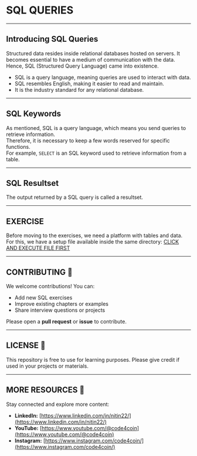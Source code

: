 # SQL QUERIES

---
## Introducing SQL Queries
Structured data resides inside relational databases hosted on servers. It becomes essential to have a medium of communication with the data.  
Hence, SQL (Structured Query Language) came into existence.

- SQL is a query language, meaning queries are used to interact with data.  
- SQL resembles English, making it easier to read and maintain.  
- It is the industry standard for any relational database.
  
---
## SQL Keywords
As mentioned, SQL is a query language, which means you send queries to retrieve information.  
Therefore, it is necessary to keep a few words reserved for specific functions.  
For example, `SELECT` is an SQL keyword used to retrieve information from a table.

---
## SQL Resultset 
The output returned by a SQL query is called a resultset.

---
## EXERCISE
Before moving to the exercises, we need a platform with tables and data.  
For this, we have a setup file available inside the same directory: [CLICK AND EXECUTE FILE FIRST](https://github.com/code4coin/001-SQL-Structured-Query-Language-/blob/main/001%20SQL%20FOR%20DATA%20ENGINEERS/002%20SAMPLE%20DATA/002%20PATRONS%20DATA.md)

---
## **CONTRIBUTING** 🤝

We welcome contributions! You can:

- Add new SQL exercises
- Improve existing chapters or examples
- Share interview questions or projects

Please open a **pull request** or **issue** to contribute.

---
## **LICENSE** 📄

This repository is free to use for learning purposes. Please give credit if used in your projects or materials.

---
## **MORE RESOURCES** 🔗

Stay connected and explore more content:

- **LinkedIn:** [https://www.linkedin.com/in/nitin22/](https://www.linkedin.com/in/nitin22/)
- **YouTube:** [https://www.youtube.com/@code4coin](https://www.youtube.com/@code4coin)
- **Instagram:** [https://www.instagram.com/code4coin/](https://www.instagram.com/code4coin/)

